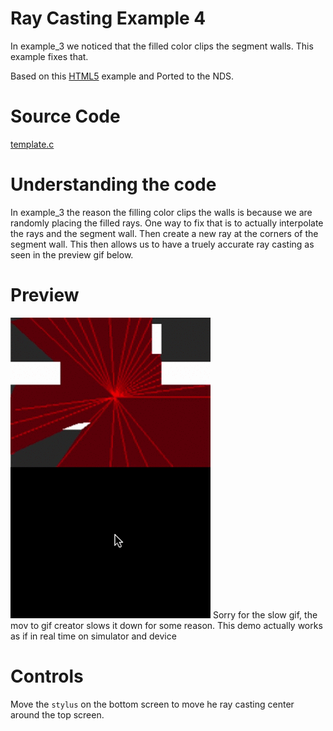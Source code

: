 # Ray Casting Example 4
In example_3 we noticed that the filled color clips the segment walls. This example fixes that.

Based on this [HTML5](https://github.com/ncase/sight-and-light/blob/gh-pages/draft4.html) example and Ported to the NDS.

# Source Code
[template.c](./source/template.c)

# Understanding the code
In example_3 the reason the filling color clips the walls is because we are randomly placing the filled rays.
One way to fix that is to actually interpolate the rays and the segment wall. Then create a new ray at the corners of the segment wall. This then allows us to have a truely accurate ray casting as seen in the preview gif below.

# Preview
![example 4](./preview/example_4.gif)
Sorry for the slow gif, the mov to gif creator slows it down for some reason. 
This demo actually works as if in real time on simulator and device

# Controls
Move the `stylus` on the bottom screen to move he ray casting center around the top screen.
